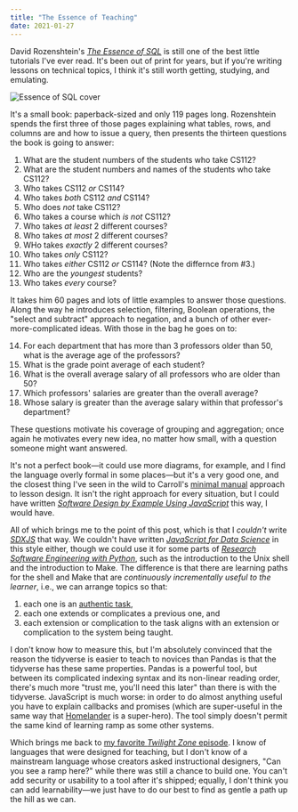 ```yaml
---
title: "The Essence of Teaching"
date: 2021-01-27
---
```


David Rozenshtein's *[The Essence of SQL](https://www.worldcat.org/title/essence-of-sql-a-guide-to-learning-the-most-sql-in-the-least-amount-of-time/oclc/1024095343)*
is still one of the best little tutorials I've ever read.
It's been out of print for years,
but if you're writing lessons on technical topics,
I think it's still worth getting, studying, and emulating.

<img src="@root/files/2021/essence-of-sql.jpg" alt="Essence of SQL cover" class="centered">

It's a small book:
paperback-sized and only 119 pages long.
Rozenshtein spends the first three of those pages explaining what tables, rows, and columns are
and how to issue a query,
then presents the thirteen questions the book is going to answer:

<ol start="1">
  <li>What are the student numbers of the students who take CS112?</li>
  <li>What are the student numbers and names of the students who take CS112?</li>
  <li>Who takes CS112 <em>or</em> CS114?</li>
  <li>Who takes <em>both</em> CS112 <em>and</em> CS114?</li>
  <li>Who does <em>not</em> take CS112?</li>
  <li>Who takes a course which <em>is not</em> CS112?</li>
  <li>Who takes <em>at least</em> 2 different courses?</li>
  <li>Who takes <em>at most</em> 2 different courses?</li>
  <li>WHo takes <em>exactly</em> 2 different courses?</li>
  <li>Who takes <em>only</em> CS112?</li>
  <li>Who takes <em>either</em> CS112 <em>or</em> CS114? (Note the differnce from #3.)</li>
  <li>Who are the <em>youngest</em> students?</li>
  <li>Who takes <em>every</em> course?</li>
</ol>

It takes him 60 pages and lots of little examples to answer those questions.
Along the way he introduces selection,
filtering,
Boolean operations,
the "select and subtract" approach to negation,
and a bunch of other ever-more-complicated ideas.
With those in the bag he goes on to:

<ol start="14">
  <li>
    For each department that has more than 3 professors older than 50,
    what is the average age of the professors?
  </li>
  <li>What is the grade point average of each student?</li>
  <li>What is the overall average salary of all professors who are older than 50?</li>
  <li>Which professors' salaries are greater than the overall average?</li>
  <li>Whose salary is greater than the average salary within that professor's department?</li>
</ol>

These questions motivate his coverage of grouping and aggregation;
once again he motivates every new idea,
no matter how small,
with a question someone might want answered.

It's not a perfect book—it could use more diagrams, for example,
and I find the language overly formal in some places—but it's a very good one,
and the closest thing I've seen in the wild
to Carroll's [minimal manual](http://teachtogether.tech/en/index.html#s:architecture-load) approach to lesson design.
It isn't the right approach for every situation,
but I could have written [*Software Design by Example Using JavaScript*](@root/sdxjs/) this way,
I would have.

All of which brings me to the point of this post,
which is that I *couldn't* write [*SDXJS*](@root/sdxjs/) that way.
We couldn't have written [*JavaScript for Data Science*](@root/js4ds/) in this style either,
though we could use it for some parts of
*[Research Software Engineering with Python](@root/py-rse/)*,
such as the introduction to the Unix shell and the introduction to Make.
The difference is that there are learning paths for the shell and Make that are
*continuously incrementally useful to the learner*,
i.e.,
we can arrange topics so that:

1.  each one is an [authentic task](http://teachtogether.tech/en/index.html#g:authentic-task), 
2.  each one extends or complicates a previous one, and
3.  each extension or complication to the task aligns with an extension or complication to the system being taught.

I don't know how to measure this,
but I'm absolutely convinced that the reason the tidyverse is easier to teach to novices than Pandas
is that the tidyverse has these same properties.
Pandas is a powerful tool,
but between its complicated indexing syntax
and its non-linear reading order,
there's much more "trust me, you'll need this later"
than there is with the tidyverse.
JavaScript is much worse:
in order to do almost anything useful
you have to explain callbacks and promises
(which are super-useful in the same way that [Homelander](https://the-boys.fandom.com/wiki/Homelander) is a super-hero).
The tool simply doesn't permit the same kind of learning ramp as some other systems.

Which brings me back to [my favorite *Twilight Zone* episode](@root/2021/01/23/but-can-she-type/).
I know of languages that were designed for teaching,
but I don't know of a mainstream language whose creators asked instructional designers,
"Can you see a ramp here?"
while there was still a chance to build one.
You can't add security or usability to a tool after it's shipped;
equally,
I don't think you can add learnability—we just have to do our best
to find as gentle a path up the hill as we can.
